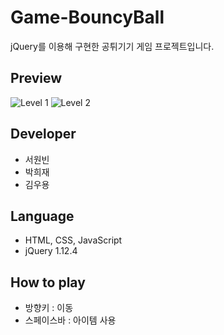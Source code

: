 # Game-BouncyBall
jQuery를 이용해 구현한 공튀기기 게임 프로젝트입니다. 

Preview
---
![Level 1](https://user-images.githubusercontent.com/60736222/74797941-bedd2400-530f-11ea-8845-346280d25f45.PNG)
![Level 2](https://user-images.githubusercontent.com/60736222/74797688-0a430280-530f-11ea-818e-d079f1444db0.PNG)

Developer
---
+ 서원빈
+ 박희재
+ 김우용

Language
---
* HTML, CSS, JavaScript
* jQuery 1.12.4

How to play
---
+ 방향키 : 이동
+ 스페이스바 : 아이템 사용
